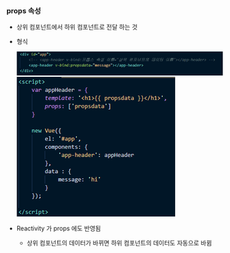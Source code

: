 ### props 속성 
 - 상위 컴포넌트에서 하위 컴포넌트로 전달 하는 것
 - 형식 
   
   <img src="/Vue/img/props 형식.png">
   <img src="/Vue/img/props 형식2.png">
 

- Reactivity 가 props 에도 반영됨 
  - 상위 컴포넌트의 데이터가 바뀌면 하위 컴포넌트의 데이터도 자동으로 바뀜 
